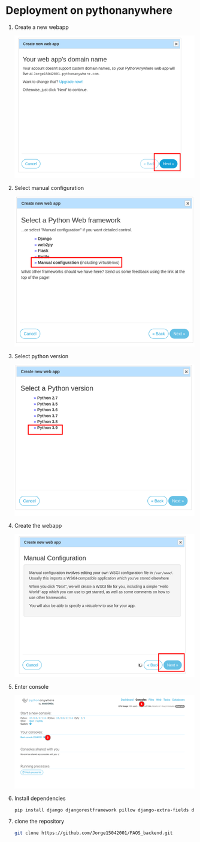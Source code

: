 # Deployment on pythonanywhere

1. Create a new webapp

    ![Create a new webapp](./images/first.png)


1. Select manual configuration

    ![Select manual configuration](./images/second.png)

1. Select python version

    ![Select python3.9](./images/third.png)

1. Create the webapp

    ![Click next](./images/fourth.png)

1. Enter console

    ![Enter console](./images/enter_console.png)

1. Install dependencies

   ```bash
   pip install django djangorestframework pillow django-extra-fields django-cors-headers psycopg2-binary
   ```

    <!-- ![Install dependencies](./images/install_dependencies.png) -->

1. clone the repository

   ```bash
   git clone https://github.com/Jorge15042001/PAOS_backend.git
   ```


